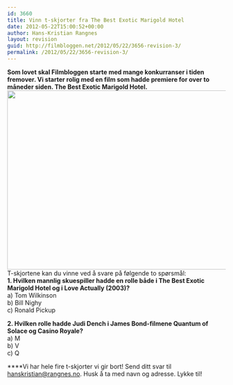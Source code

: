 ```yaml
---
id: 3660
title: Vinn t-skjorter fra The Best Exotic Marigold Hotel
date: 2012-05-22T15:00:52+00:00
author: Hans-Kristian Rangnes
layout: revision
guid: http://filmbloggen.net/2012/05/22/3656-revision-3/
permalink: /2012/05/22/3656-revision-3/
---
```

**Som lovet skal Filmbloggen starte med mange konkurranser i tiden fremover. Vi starter rolig med en film som hadde premiere for over to måneder siden. The Best Exotic Marigold Hotel.**  
<a href="http://filmbloggen.net/2012/05/22/vinn-t-skjorter-fra-the-best-exotic-marigold-hotel/img_8314-cr2/" rel="attachment wp-att-3657"><img class="alignnone size-large wp-image-3657" src="http://filmbloggen.net/wp-content/uploads//2012/05/the-best-exotic-620x413.jpg" alt="" width="620" height="413" /></a>  
T-skjortene kan du vinne ved å svare på følgende to spørsmål:  
**1. Hvilken mannlig skuespiller hadde en rolle både i The Best Exotic Marigold Hotel og i Love Actually (2003)?**  
a) Tom Wilkinson  
b) Bill Nighy  
c) Ronald Pickup

**2. Hvilken rolle hadde Judi Dench i James Bond-filmene Quantum of Solace og Casino Royale?**  
a) M  
b) V  
c) Q

****Vi har hele fire t-skjorter vi gir bort! Send ditt svar til hanskristian@rangnes.no. Husk å ta med navn og adresse. Lykke til!

&nbsp;